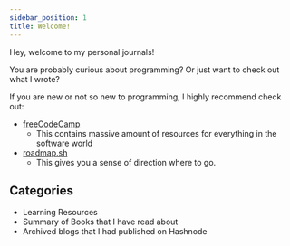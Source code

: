 ```yaml
---
sidebar_position: 1
title: Welcome!
---
```


Hey, welcome to my personal journals!

You are probably curious about programming? Or just want to check out what I wrote?

If you are new or not so new to programming, I highly recommend check out:
- [freeCodeCamp](https://www.freecodecamp.org/)
  - This contains massive amount of resources for everything in the software world
- [roadmap.sh](https://roadmap.sh/)
  - This gives you a sense of direction where to go.
  

## Categories

- Learning Resources
- Summary of Books that I have read about
- Archived blogs that I had published on Hashnode
